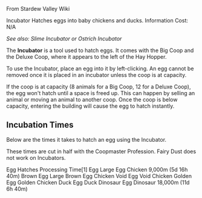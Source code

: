 From Stardew Valley Wiki

Incubator Hatches eggs into baby chickens and ducks. Information Cost: N/A

*See also: Slime Incubator or Ostrich Incubator*

The **Incubator** is a tool used to hatch eggs. It comes with the Big Coop and the Deluxe Coop, where it appears to the left of the Hay Hopper.

To use the Incubator, place an egg into it by left-clicking. An egg cannot be removed once it is placed in an incubator unless the coop is at capacity.

If the coop is at capacity (8 animals for a Big Coop, 12 for a Deluxe Coop), the egg won't hatch until a space is freed up. This can happen by selling an animal or moving an animal to another coop. Once the coop is below capacity, entering the building will cause the egg to hatch instantly.

## Incubation Times

Below are the times it takes to hatch an egg using the Incubator.

These times are cut in half with the Coopmaster Profession. Fairy Dust does not work on Incubators.

Egg Hatches Processing Time\[1] Egg Large Egg Chicken 9,000m (5d 16h 40m) Brown Egg Large Brown Egg Chicken Void Egg Void Chicken Golden Egg Golden Chicken Duck Egg Duck Dinosaur Egg Dinosaur 18,000m (11d 6h 40m)